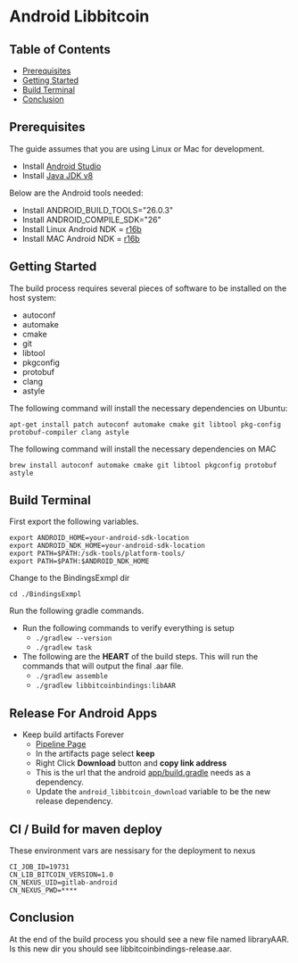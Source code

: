 # Android Libbitcoin

## Table of Contents

- [Prerequisites](#prerequisites)
- [Getting Started](#getting-started)
- [Build Terminal](#build-terminal)
- [Conclusion](#Conclusion)

## Prerequisites

The guide assumes that you are using Linux or Mac for development.

- Install [Android Studio](https://developer.android.com/studio/index.html)
- Install [Java JDK v8](http://www.oracle.com/technetwork/java/javase/downloads/jdk8-downloads-2133151.html)

Below are the Android tools needed:
- Install ANDROID_BUILD_TOOLS="26.0.3"
- Install ANDROID_COMPILE_SDK="26"
- Install Linux Android NDK = [r16b](https://dl.google.com/android/repository/android-ndk-r16b-linux-x86_64.zip)
- Install MAC Android NDK = [r16b](https://dl.google.com/android/repository/android-ndk-r16b-darwin-x86_64.zip)

## Getting Started

The build process requires several pieces of software to be installed on the
host system:

* autoconf
* automake
* cmake
* git
* libtool
* pkgconfig
* protobuf
* clang
* astyle

The following command will install the necessary dependencies on Ubuntu:

    apt-get install patch autoconf automake cmake git libtool pkg-config protobuf-compiler clang astyle

The following command will install the necessary dependencies on MAC

    brew install autoconf automake cmake git libtool pkgconfig protobuf astyle


## Build Terminal

First export the following variables.

    export ANDROID_HOME=your-android-sdk-location
    export ANDROID_NDK_HOME=your-android-sdk-location
    export PATH=$PATH:/sdk-tools/platform-tools/
    export PATH=$PATH:$ANDROID_NDK_HOME

Change to the BindingsExmpl dir

    cd ./BindingsExmpl
    
Run the following gradle commands.

  * Run the following commands to verify everything is setup
    - `./gradlew --version`
    - `./gradlew task`
  * The following are the **HEART** of the build steps. This will run the commands that will output the final .aar file.
    - `./gradlew assemble`
    - `./gradlew libbitcoinbindings:libAAR`
  

## Release For Android Apps

* Keep build artifacts Forever
  * [Pipeline Page](https://git.coinninja.net/cn/android-libbitcoin/-/jobs/2704)
  * In the artifacts page select **keep**
  * Right Click **Download** button and **copy link address**
  * This is the url that the android [app/build.gradle](https://git.coinninja.net/cn/coin-keeper-android/blob/develop/app/build.gradle) needs as a dependency.
  * Update the `android_libbitcoin_download` variable to be the new release dependency.
  
  
## CI / Build for maven deploy

These environment vars are nessisary for the deployment to nexus

```
CI_JOB_ID=19731
CN_LIB_BITCOIN_VERSION=1.0
CN_NEXUS_UID=gitlab-android
CN_NEXUS_PWD=****
```

## Conclusion 

At the end of the build process you should see a new file named libraryAAR. Is this new dir you should see libbitcoinbindings-release.aar.

